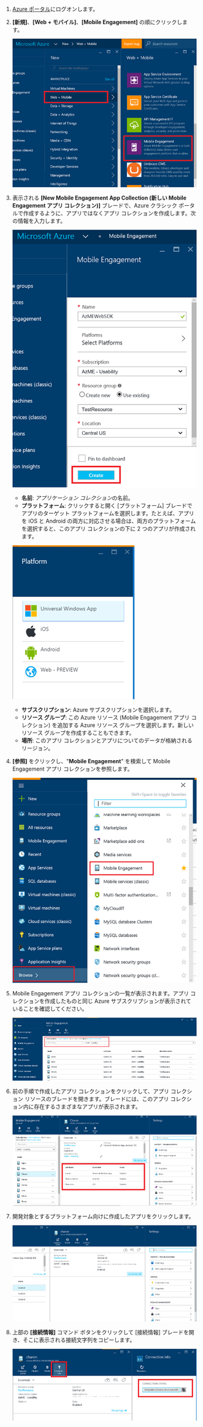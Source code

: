 1. [Azure ポータル](https://portal.azure.com)にログオンします。

2. **[新規]**、**[Web + モバイル]**、**[Mobile Engagement]** の順にクリックします。

   	![](./media/mobile-engagement-create-app-in-portal-new/browse-azme-extension.png)

3. 表示される **[New Mobile Engagement App Collection (新しい Mobile Engagement アプリ コレクション)]** ブレードで、Azure クラシック ポータルで作成するように、アプリではなくアプリ コレクションを作成します。次の情報を入力します。

   	![](./media/mobile-engagement-create-app-in-portal-new/new-azme-app.png)

	- **名前**: *アプリケーション コレクション*の名前。 
	- **プラットフォーム**: クリックすると開く [プラットフォーム] ブレードでアプリのターゲット プラットフォームを選択します。たとえば、アプリを iOS と Android の両方に対応させる場合は、両方のプラットフォームを選択すると、このアプリ コレクションの下に 2 つのアプリが作成されます。 

   	![](./media/mobile-engagement-create-app-in-portal-new/choose-platform.png)

	- **サブスクリプション**: Azure サブスクリプションを選択します。 
	- **リソース グループ**: この Azure リソース (Mobile Engagement アプリ コレクション) を追加する Azure リソース グループを選択します。新しいリソース グループを作成することもできます。  
	- **場所**: このアプリ コレクションとアプリについてのデータが格納されるリージョン。

5. **[参照]** をクリックし、"**Mobile Engagement**" を検索して Mobile Engagement アプリ コレクションを参照します。

	![](./media/mobile-engagement-create-app-in-portal-new/browse-mobile-engagement-menu.png)

6. Mobile Engagement アプリ コレクションの一覧が表示されます。アプリ コレクションを作成したものと同じ Azure サブスクリプションが表示されていることを確認してください。

	![](./media/mobile-engagement-create-app-in-portal-new/browse-mobile-engagement.png)

7. 前の手順で作成したアプリ コレクションをクリックして、アプリ コレクション リソースのブレードを開きます。ブレードには、このアプリ コレクション内に存在するさまざまなアプリが表示されます。

	![](./media/mobile-engagement-create-app-in-portal-new/mobile-engagement-app-collection.png)

8. 開発対象とするプラットフォーム向けに作成したアプリをクリックします。

	![](./media/mobile-engagement-create-app-in-portal-new/mobile-engagement-app.png)

9. 上部の **[接続情報]** コマンド ボタンをクリックして [接続情報] ブレードを開き、そこに表示される接続文字列をコピーします。

	![](./media/mobile-engagement-create-app-in-portal-new/app-connection-info.png)

<!---HONumber=AcomDC_0615_2016-->